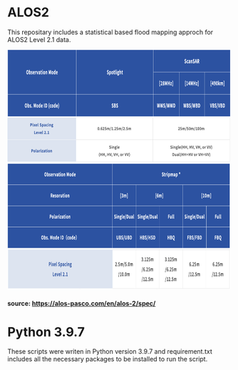 # ALOS2

This repositary includes a statistical based flood mapping approch for ALOS2 Level 2.1 data.

<img src="./images/obsmode_topic1.png"  width="500" height="150">
<img src="./images/obsmode1.png"  width="500" height="100">
<img src="./images/obsmode_topic2.png"  width="500" height="190">
<img src="./images/obsmode2.png"  width="500" height="90">

#### source: https://alos-pasco.com/en/alos-2/spec/

# Python 3.9.7

These scripts were writen in Python version 3.9.7 and requirement.txt includes all the necessary packages to be installed  to run the script.

